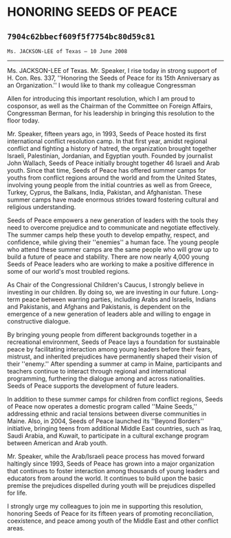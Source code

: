 # HONORING SEEDS OF PEACE
## `7904c62bbecf609f5f7754bc80d59c81`
`Ms. JACKSON-LEE of Texas — 10 June 2008`

---


Ms. JACKSON-LEE of Texas. Mr. Speaker, I rise today in strong support 
of H. Con. Res. 337, ''Honoring the Seeds of Peace for its 15th 
Anniversary as an Organization.'' I would like to thank my colleague 
Congressman


Allen for introducing this important resolution, which I am proud to 
cosponsor, as well as the Chairman of the Committee on Foreign Affairs, 
Congressman Berman, for his leadership in bringing this resolution to 
the floor today.

Mr. Speaker, fifteen years ago, in 1993, Seeds of Peace hosted its 
first international conflict resolution camp. In that first year, 
amidst regional conflict and fighting a history of hatred, the 
organization brought together Israeli, Palestinian, Jordanian, and 
Egyptian youth. Founded by journalist John Wallach, Seeds of Peace 
initially brought together 46 Israeli and Arab youth. Since that time, 
Seeds of Peace has offered summer camps for youths from conflict 
regions around the world and from the United States, involving young 
people from the initial countries as well as from Greece, Turkey, 
Cyprus, the Balkans, India, Pakistan, and Afghanistan. These summer 
camps have made enormous strides toward fostering cultural and 
religious understanding.

Seeds of Peace empowers a new generation of leaders with the tools 
they need to overcome prejudice and to communicate and negotiate 
effectively. The summer camps help these youth to develop empathy, 
respect, and confidence, while giving their ''enemies'' a human face. 
The young people who attend these summer camps are the same people who 
will grow up to build a future of peace and stability. There are now 
nearly 4,000 young Seeds of Peace leaders who are working to make a 
positive difference in some of our world's most troubled regions.

As Chair of the Congressional Children's Caucus, I strongly believe 
in investing in our children. By doing so, we are investing in our 
future. Long-term peace between warring parties, including Arabs and 
Israelis, Indians and Pakistanis, and Afghans and Pakistanis, is 
dependent on the emergence of a new generation of leaders able and 
willing to engage in constructive dialogue.

By bringing young people from different backgrounds together in a 
recreational environment, Seeds of Peace lays a foundation for 
sustainable peace by facilitating interaction among young leaders 
before their fears, mistrust, and inherited prejudices have permanently 
shaped their vision of their ''enemy.'' After spending a summer at camp 
in Maine, participants and teachers continue to interact through 
regional and international programming, furthering the dialogue among 
and across nationalities. Seeds of Peace supports the development of 
future leaders.

In addition to these summer camps for children from conflict regions, 
Seeds of Peace now operates a domestic program called ''Maine Seeds,'' 
addressing ethnic and racial tensions between diverse communities in 
Maine. Also, in 2004, Seeds of Peace launched its ''Beyond Borders'' 
initiative, bringing teens from additional Middle East countries, such 
as Iraq, Saudi Arabia, and Kuwait, to participate in a cultural 
exchange program between American and Arab youth.

Mr. Speaker, while the Arab/Israeli peace process has moved forward 
haltingly since 1993, Seeds of Peace has grown into a major 
organization that continues to foster interaction among thousands of 
young leaders and educators from around the world. It continues to 
build upon the basic premise the prejudices dispelled during youth will 
be prejudices dispelled for life.

I strongly urge my colleagues to join me in supporting this 
resolution, honoring Seeds of Peace for its fifteen years of promoting 
reconciliation, coexistence, and peace among youth of the Middle East 
and other conflict areas.